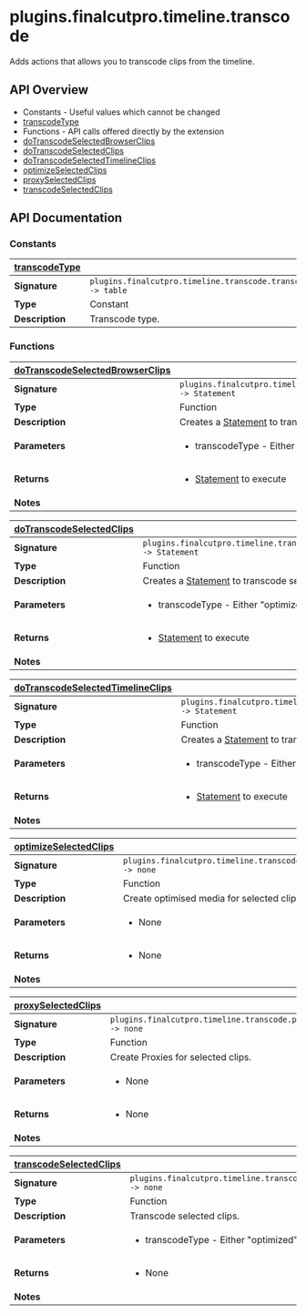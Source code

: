# plugins.finalcutpro.timeline.transcode

Adds actions that allows you to transcode clips from the timeline.

## API Overview
* Constants - Useful values which cannot be changed
 * [transcodeType](#transcodeType)
* Functions - API calls offered directly by the extension
 * [doTranscodeSelectedBrowserClips](#doTranscodeSelectedBrowserClips)
 * [doTranscodeSelectedClips](#doTranscodeSelectedClips)
 * [doTranscodeSelectedTimelineClips](#doTranscodeSelectedTimelineClips)
 * [optimizeSelectedClips](#optimizeSelectedClips)
 * [proxySelectedClips](#proxySelectedClips)
 * [transcodeSelectedClips](#transcodeSelectedClips)

## API Documentation

### Constants

| [transcodeType](#transcodeType)         |                                                                                     |
| --------------------------------------------|-------------------------------------------------------------------------------------|
| **Signature**                               | `plugins.finalcutpro.timeline.transcode.transcodeType -> table`                                                                    |
| **Type**                                    | Constant                                                                     |
| **Description**                             | Transcode type.                                                                     |

### Functions

| [doTranscodeSelectedBrowserClips](#doTranscodeSelectedBrowserClips)         |                                                                                     |
| --------------------------------------------|-------------------------------------------------------------------------------------|
| **Signature**                               | `plugins.finalcutpro.timeline.transcode.doTranscodeSelectedBrowserClips() -> Statement`                                                                    |
| **Type**                                    | Function                                                                     |
| **Description**                             | Creates a [Statement](cp.rx.go.Statement.md) to transcode selected browser clips.                                                                     |
| **Parameters**                              | <ul><li>transcodeType - Either "optimized" or "proxy"</li></ul> |
| **Returns**                                 | <ul><li>[Statement](cp.rx.go.Statement.md) to execute</li></ul>          |
| **Notes**                                   | <ul></ul>                |

| [doTranscodeSelectedClips](#doTranscodeSelectedClips)         |                                                                                     |
| --------------------------------------------|-------------------------------------------------------------------------------------|
| **Signature**                               | `plugins.finalcutpro.timeline.transcode.doTranscodeSelectedClips() -> Statement`                                                                    |
| **Type**                                    | Function                                                                     |
| **Description**                             | Creates a [Statement](cp.rx.go.Statement.md) to transcode selected clips.                                                                     |
| **Parameters**                              | <ul><li>transcodeType - Either "optimized" or "proxy"</li></ul> |
| **Returns**                                 | <ul><li>[Statement](cp.rx.go.Statement.md) to execute</li></ul>          |
| **Notes**                                   | <ul></ul>                |

| [doTranscodeSelectedTimelineClips](#doTranscodeSelectedTimelineClips)         |                                                                                     |
| --------------------------------------------|-------------------------------------------------------------------------------------|
| **Signature**                               | `plugins.finalcutpro.timeline.transcode.doTranscodeSelectedTimelineClips() -> Statement`                                                                    |
| **Type**                                    | Function                                                                     |
| **Description**                             | Creates a [Statement](cp.rx.go.Statement.md) to transcode selected timeline clips.                                                                     |
| **Parameters**                              | <ul><li>transcodeType - Either "optimized" or "proxy"</li></ul> |
| **Returns**                                 | <ul><li>[Statement](cp.rx.go.Statement.md) to execute</li></ul>          |
| **Notes**                                   | <ul></ul>                |

| [optimizeSelectedClips](#optimizeSelectedClips)         |                                                                                     |
| --------------------------------------------|-------------------------------------------------------------------------------------|
| **Signature**                               | `plugins.finalcutpro.timeline.transcode.optimizeSelectedClips() -> none`                                                                    |
| **Type**                                    | Function                                                                     |
| **Description**                             | Create optimised media for selected clips.                                                                     |
| **Parameters**                              | <ul><li>None</li></ul> |
| **Returns**                                 | <ul><li>None</li></ul>          |
| **Notes**                                   | <ul></ul>                |

| [proxySelectedClips](#proxySelectedClips)         |                                                                                     |
| --------------------------------------------|-------------------------------------------------------------------------------------|
| **Signature**                               | `plugins.finalcutpro.timeline.transcode.proxySelectedClips() -> none`                                                                    |
| **Type**                                    | Function                                                                     |
| **Description**                             | Create Proxies for selected clips.                                                                     |
| **Parameters**                              | <ul><li>None</li></ul> |
| **Returns**                                 | <ul><li>None</li></ul>          |
| **Notes**                                   | <ul></ul>                |

| [transcodeSelectedClips](#transcodeSelectedClips)         |                                                                                     |
| --------------------------------------------|-------------------------------------------------------------------------------------|
| **Signature**                               | `plugins.finalcutpro.timeline.transcode.transcodeSelectedClips(transcodeType) -> none`                                                                    |
| **Type**                                    | Function                                                                     |
| **Description**                             | Transcode selected clips.                                                                     |
| **Parameters**                              | <ul><li>transcodeType - Either "optimized" or "proxy"</li></ul> |
| **Returns**                                 | <ul><li>None</li></ul>          |
| **Notes**                                   | <ul></ul>                |


